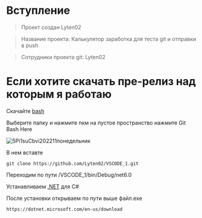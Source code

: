 # Вступление

> Проект создан Lyten02

> Название проекта: Калькулятор заработка для теста git и отправки в push

> Сотрудники проекта git: Lyten02

# Если хотите скачать пре-релиз над которым я работаю

Скачайте [bash](https://gitforwindows.org/)

Выберите папку и нажмите пкм на пустое пространство нажмите Git Bash Here

![5Pi1suCbvi202211понедельник](https://user-images.githubusercontent.com/87010935/200309047-d9bf6110-2e52-47b7-978d-2968df0e1f0b.png)

В нем вставте

```nginx
git clone https://github.com/Lyten02/VSCODE_1.git
```

Переходим по пути /VSCODE_1/bin/Debug/net6.0

Устанавливаем [.NET](https://dotnet.microsoft.com/en-us/download) для C#

После установки открываем по пути выше файл.exe

```nginx
https://dotnet.microsoft.com/en-us/download
```
